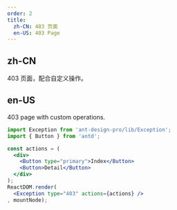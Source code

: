 ```yaml
---
order: 2
title:
  zh-CN: 403 页面
  en-US: 403 Page
---
```


## zh-CN

403 页面，配合自定义操作。

## en-US

403 page with custom operations.

````jsx
import Exception from 'ant-design-pro/lib/Exception';
import { Button } from 'antd';

const actions = (
  <div>
    <Button type="primary">Index</Button>
    <Button>Detail</Button>
  </div>
);
ReactDOM.render(
  <Exception type="403" actions={actions} />
, mountNode);
````
